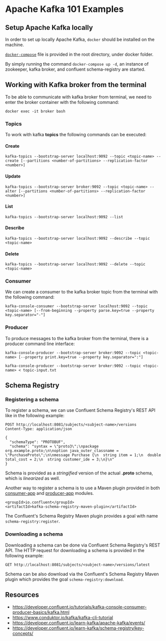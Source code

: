 # Apache Kafka 101 Examples

## Setup Apache Kafka locally

In order to set up locally Apache Kafka, `docker` should be installed on the machine.

[`docker-compose`](/docker/docker-compose.yml) file is provided in the root directory, under docker folder.

By simply running the command `docker-compose up -d`, an instance of zookeeper, kafka broker, and confluent schema-registry are started.

## Working with Kafka broker from the terminal

To be able to communicate with kafka broker from terminal, we need to enter the broker container with the following command:

`docker exec -it broker bash`

### Topics

To work with kafka __topics__ the following commands can be executed:

#### Create

`kafka-topics --bootstrap-server localhost:9092 --topic <topic-name> --create [--partitions <number-of-partitions> --replication-factor <number>]`

#### Update

`kafka-topics --bootstrap-server broker:9092 --topic <topic-name> --alter [--partitions <number-of-partitions> --replication-factor <number>]`

#### List

`kafka-topics --bootstrap-server localhost:9092 --list`

#### Describe

`kafka-topics --bootstrap-server localhost:9092 --describe --topic <topic-name>`

#### Delete

`kafka-topics --bootstrap-server localhost:9092 --delete --topic <topic-name>`
 
### Consumer

We can create a consumer to the kafka broker topic from the terminal with the following command:

`kafka-console-consumer --bootstrap-server localhost:9092 --topic <topic-name> [--from-beginning --property parse.key=true --property key.separator="-"]`

### Producer

To produce messages to the kafka broker from the terminal, there is a producer command line interface:

`kafka-console-producer --bootstrap-server broker:9092 --topic <topic-name> [--property print.key=true --property key.separator=":"]`

`kafka-console-producer --bootstrap-server broker:9092 --topic <topic-name> < topic-input.txt`

## Schema Registry

### Registering a schema

To register a schema, we can use Confluent Schema Registry's REST API like in the following example:

```
POST http://localhost:8081/subjects/<subject-name>/versions
Content-Type: application/json

{
  "schemaType": "PROTOBUF",
  "schema": "syntax = \"proto3\";\npackage org.example.proto;\n\noption java_outer_classname = \"PurchaseProto\";\n\nmessage Purchase {\n  string item = 1;\n  double total_cost = 2;\n  string customer_ide = 3;\n}\n"
}
```

Schema is provided as a _stringified_ version of the actual __.proto__ schema, which is _linearized_ as well. 

Another way to register a schema is to use a Maven plugin provided in both [consumer-app](/consumer-app/pom.xml) and [producer-app](/producer-app/pom.xml) modules.

```
<groupId>io.confluent</groupId>
<artifactId>kafka-schema-registry-maven-plugin</artifactId>
```

The Confluent's Schema Registry Maven plugin provides a goal with name `schema-registry:register`.

### Downloading a schema

Downloading a schema can be done via Confluent Schema Registry's REST API. The HTTP request for downloading a schema is provided in the following example:

```
GET http://localhost:8081/subjects/<subject-name>/versions/latest
```

Schema can be also download via the Confluent's Schema Registry Maven plugin which provides the goal `schema-registry:download`.

## Resources

- https://developer.confluent.io/tutorials/kafka-console-consumer-producer-basics/kafka.html
- https://www.conduktor.io/kafka/kafka-cli-tutorial
- https://developer.confluent.io/learn-kafka/apache-kafka/events/
- https://developer.confluent.io/learn-kafka/schema-registry/key-concepts/